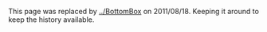 
This page was replaced by [../BottomBox](../BottomBox) on 2011/08/18.  Keeping it around to keep the history available.
